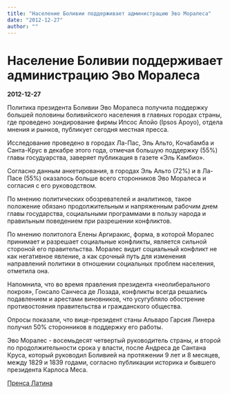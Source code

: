 ```yaml
---
title: "Население Боливии поддерживает администрацию Эво Моралеса"
date: "2012-12-27"
author: ""
---
```


# Население Боливии поддерживает администрацию Эво Моралеса

**2012-12-27** 

Политика президента Боливии Эво Моралеса получила поддержку большей половины боливийского населения в главных городах страны, где проведено зондирование фирмы Ипсос Апойо (Ipsos Apoyo), отдела мнения и рынков, публикует сегодня местная пресса.

Исследование проведено в городах Ла-Пас, Эль Альто, Кочабамба и Санта-Крус в декабре этого года, отмечая большую поддержку (55%) главы госудуарства, заверяет публикация в газете «Эль Камбио».

Согласно данным анкетирования, в городах Эль Альто (72%) и в Ла-Пасе (55%) оказалось больше всего сторонников Эво Моралеса и согласия с его руководством.

По мнению политических обозревателей и аналитиков, такое положение обязано продолжительным и напряженным рабочим днем главы государства, социальными программами в пользу народа и правильным поведением при разрешении конфликтов.

По мнению политолога Елены Аргиракис, форма, в которой Моралес принимает и разрешает социальные конфликты, является сильной стороной его правительства. Моралес видит социальный конфликт не как негативное явление, а как срочный путь для изменения направлений политики в отношении социальных проблем населения, отметила она.

Напомнила, что во время правления президента «неолиберального покроя», Гонсало Санчеса де Лозада, конфликты всегда решались подавлением и арестами виновников, что усугубляло обострение противостояния правительства и гражданского общества.

Опросы показали, что вице-президент станы Альваро Гарсия Линера получил 50% сторонников в поддержку его работы.

Эво Моралес - восемьдесят четвертый руководитель страны, и второй по продолжительности срока у власти, после Андреса де Сантана Круса, который руководил Боливией на протяжении 9 лет и 8 месяцев, между 1829 и 1839 годами, согласно публикации историка и бывшего президента Карлоса Меса.

[Пренса Латина](http://www.prensalatina.ru/index.php/14-portada-principal3/13011-2012-12-26-19-38-08?opcion=pl-ver-noticia)